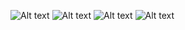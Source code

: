 ![Alt text](/react-portfolio2\screenshots\Capture1.PNG?raw=true "Optional Title")
![Alt text](/react-portfolio2\screenshots\Capture2.PNG?raw=true "Optional Title")
![Alt text](/react-portfolio2\screenshots\Capture3.PNG?raw=true "Optional Title")
![Alt text](/react-portfolio2\screenshots\Capture4.PNG?raw=true "Optional Title")